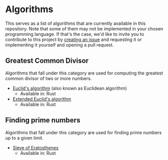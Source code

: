 # Algorithms
This serves as a list of algorithms that are currently available in this repository. Note that some of them may not be implemented in your chosen programming language. If that's the case, we'd like to invite you to contribute to this project by [creating an issue](https://docs.github.com/en/issues/tracking-your-work-with-issues/creating-an-issue) and requesting it or implementing it yourself and opening a pull request.

## Greatest Common Divisor

Algorithms that fall under this category are used for computing the greatest common divisor of two or more numbers.

- [Euclid's algorithm](https://github.com/TheBizii/algorithms-and-data-structures/tree/main/algorithms/greatest-common-divisor/euclidean) (also known as Euclidean algorithm)
	- Available in: Rust
- [Extended Euclid's algorithm](https://github.com/TheBizii/algorithms-and-data-structures/tree/main/algorithms/greatest-common-divisor/extended-euclidean)
	- Available in: Rust

## Finding prime numbers

Algorithms that fall under this category are used for finding prime numbers up to a given limit.

- [Sieve of Eratosthenes](https://github.com/TheBizii/algorithms-and-data-structures/tree/main/algorithms/finding-primes/sieve-of-eratosthenes)
	- Available in: Rust
